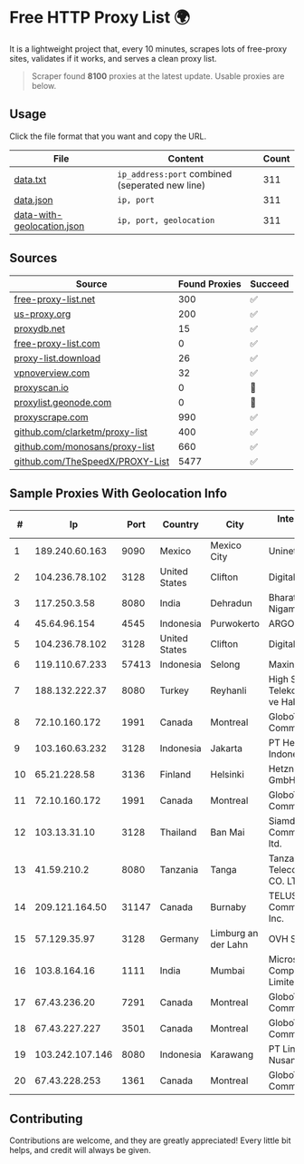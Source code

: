 
# Free HTTP Proxy List 🌍

It is a lightweight project that, every 10 minutes, scrapes lots of free-proxy sites, validates if it works, and serves a clean proxy list.


> Scraper found **8100** proxies at the latest update. Usable proxies are below.

## Usage

Click the file format that you want and copy the URL.


|File|Content|Count|
|----|-------|-----|
|[data.txt](https://raw.githubusercontent.com/themiralay/Proxy-List-World/master/data.txt)|`ip_address:port` combined (seperated new line)|311|
|[data.json](https://raw.githubusercontent.com/themiralay/Proxy-List-World/master/data.json)|`ip, port`|311|
|[data-with-geolocation.json](https://raw.githubusercontent.com/themiralay/Proxy-List-World/master/data-with-geolocation.json)|`ip, port, geolocation`|311|

## Sources

|Source|Found Proxies|Succeed|
|------|-------------|-------|
|[free-proxy-list.net](https://free-proxy-list.net)|300|✅|
|[us-proxy.org](https://www.us-proxy.org)|200|✅|
|[proxydb.net](http://proxydb.net)|15|✅|
|[free-proxy-list.com](https://free-proxy-list.com/?page=&port=&type%5B%5D=http&type%5B%5D=https&up_time=0&search=Search)|0|✅|
|[proxy-list.download](https://www.proxy-list.download/HTTP)|26|✅|
|[vpnoverview.com](https://vpnoverview.com/privacy/anonymous-browsing/free-proxy-servers)|32|✅|
|[proxyscan.io](https://www.proxyscan.io)|0|🚫|
|[proxylist.geonode.com](https://proxylist.geonode.com/api/proxy-list?limit=300&page=1&sort_by=lastChecked&sort_type=desc&protocols=http,https)|0|🚫|
|[proxyscrape.com](https://api.proxyscrape.com/v2/?request=displayproxies&protocol=http&timeout=10000&country=all&ssl=all&anonymity=all)|990|✅|
|[github.com/clarketm/proxy-list](https://raw.githubusercontent.com/clarketm/proxy-list/master/proxy-list-raw.txt)|400|✅|
|[github.com/monosans/proxy-list](https://raw.githubusercontent.com/monosans/proxy-list/main/proxies/http.txt)|660|✅|
|[github.com/TheSpeedX/PROXY-List](https://raw.githubusercontent.com/TheSpeedX/PROXY-List/master/http.txt)|5477|✅|


## Sample Proxies With Geolocation Info

|#|Ip|Port|Country|City|Internet Service Provider|
|-|--|----|-------|----|-------------------------|
|1|189.240.60.163|9090|Mexico|Mexico City|Uninet S.A. de C.V.|
|2|104.236.78.102|3128|United States|Clifton|DigitalOcean, LLC|
|3|117.250.3.58|8080|India|Dehradun|Bharat Sanchar Nigam Ltd|
|4|45.64.96.154|4545|Indonesia|Purwokerto|ARGON|
|5|104.236.78.102|3128|United States|Clifton|DigitalOcean, LLC|
|6|119.110.67.233|57413|Indonesia|Selong|Maxindo|
|7|188.132.222.37|8080|Turkey|Reyhanli|High Speed Telekomunikasyon ve Hab. Hiz. Ltd. Sti.|
|8|72.10.160.172|1991|Canada|Montreal|GloboTech Communications|
|9|103.160.63.232|3128|Indonesia|Jakarta|PT Herza Digital Indonesia|
|10|65.21.228.58|3136|Finland|Helsinki|Hetzner Online GmbH|
|11|72.10.160.172|1991|Canada|Montreal|GloboTech Communications|
|12|103.13.31.10|3128|Thailand|Ban Mai|Siamdata Communication Co., ltd.|
|13|41.59.210.2|8080|Tanzania|Tanga|Tanzania Telecommunications CO. LTD|
|14|209.121.164.50|31147|Canada|Burnaby|TELUS Communications Inc.|
|15|57.129.35.97|3128|Germany|Limburg an der Lahn|OVH SAS|
|16|103.8.164.16|1111|India|Mumbai|Microscan Computers Private Limited|
|17|67.43.236.20|7291|Canada|Montreal|GloboTech Communications|
|18|67.43.227.227|3501|Canada|Montreal|GloboTech Communications|
|19|103.242.107.146|8080|Indonesia|Karawang|PT Lintas Jaringan Nusantara|
|20|67.43.228.253|1361|Canada|Montreal|GloboTech Communications|



## Contributing

Contributions are welcome, and they are greatly appreciated! Every
little bit helps, and credit will always be given.


